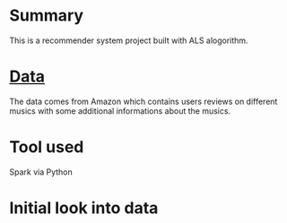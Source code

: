 # Summary
This is a recommender system project built with ALS alogorithm.

# [Data](https://nijianmo.github.io/amazon/index.html#code)
The data comes from Amazon which contains users reviews on different musics with some additional informations about the musics.

# Tool used
Spark via Python

# Initial look into data
